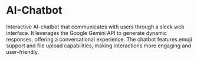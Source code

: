 # AI-Chatbot
Interactive AI-chatbot that communicates with users through a sleek web interface. It leverages the Google Gemini API to generate dynamic responses, offering a conversational experience. The chatbot features emoji support and file upload capabilities, making interactions more engaging and user-friendly.

